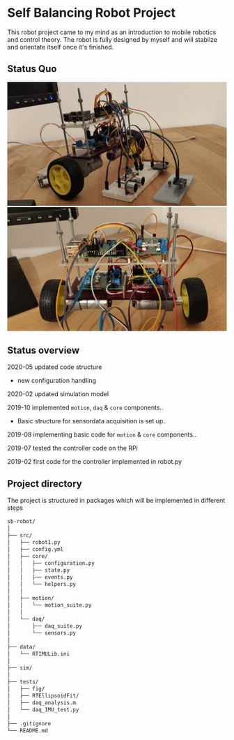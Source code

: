 # Self Balancing Robot Project
This robot project came to my mind as an introduction to mobile robotics and 
control theory. The robot is fully designed by myself and will stabilze and orientate itself 
once it's finished.

## Status Quo
![text][robot_side] ![text][robot_front]


[robot_side]: https://github.com/phil4991/sb-robot/blob/doc-master/docs/images/robot_side.png "robot side with first two platforms"
[robot_front]: https://github.com/phil4991/sb-robot/blob/doc-master/docs/images/robot_front.png "robot front with first two platforms"

## Status overview
2020-05 updated code structure
- new configuration handling

2020-02 updated simulation model

2019-10 implemented `motion`, `daq` & `core` components.. 
- Basic structure for sensordata acquisition is set up. 

2019-08 implementing basic code for `motion` & `core` components..

2019-07 tested the controller code on the RPi

2019-02 first code for the controller implemented in robot.py

## Project directory
The project is structured in packages which will be implemented in different steps
```
sb-robot/
│
├── src/
│   ├── robot1.py
│   ├── config.yml
│   ├── core/
│   │   ├── configuration.py
│   │   ├── state.py
│   │   ├── events.py
│   │   └── helpers.py
│   │
│   ├── motion/
│   │   └── motion_suite.py
│   │
│   └── daq/
│       ├── daq_suite.py
│       └── sensors.py
│
├── data/
│   └── RTIMULib.ini
│
├── sim/
│
├── tests/
│   ├── fig/
│   ├── RTEllipsoidFit/
│   ├── daq_analysis.m
│   └── daq_IMU_test.py
│
├── .gitignore
└── README.md
```
